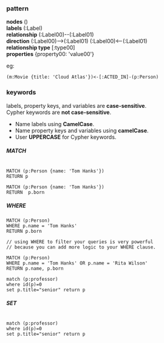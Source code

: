 ### pattern
**nodes**  ()  
**labels**  (:Label)  
**relationship**  (:Label00)--(:Label01)  
**direction**  (:Label00)-->(:Label01)  (:Label00)<--(:Label01)  
**relationship type**  \[:type00\]  
**properties**  {property00: 'value00'}  


eg:  
```cypher
(m:Movie {title: 'Cloud Atlas'})<-[:ACTED_IN]-(p:Person)
```

### keywords
labels, property keys, and variables are **case-sensitive**.   
Cypher keywords are **not case-sensitive**.  

- Name labels using **CamelCase**.  
- Name property keys and variables using **camelCase**.  
- User **UPPERCASE** for Cypher keywords.  

##### MATCH  
```cypher

MATCH (p:Person {name: 'Tom Hanks'})
RETURN p

MATCH (p:Person {name: 'Tom Hanks'})
RETURN  p.born
```


##### WHERE  
```Cypher
MATCH (p:Person)
WHERE p.name = 'Tom Hanks'
RETURN p.born

// using WHERE to filter your queries is very powerful 
// because you can add more logic to your WHERE clause. 

MATCH (p:Person)
WHERE p.name = 'Tom Hanks' OR p.name = 'Rita Wilson'
RETURN p.name, p.born

match (p:professor) 
where id(p)=0 
set p.title="senior" return p

```

##### SET
```cypher

match (p:professor) 
where id(p)=0 
set p.title="senior" return p

```


##### 
```cypher



```


##### 
```cypher



```


##### 
```cypher



```